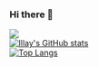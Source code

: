 ### Hi there 👋
![](https://komarev.com/ghpvc/?username=illaykaye)
<br>
[![Illay's GitHub stats](https://github-readme-stats.vercel.app/api?username=illaykaye&show_icons=true&theme=react)](https://github.com/anuraghazra/github-readme-stats)
<br>
[![Top Langs](https://github-readme-stats.vercel.app/api/top-langs/?username=illaykaye&show_icons=true&theme=react)](https://github.com/anuraghazra/github-readme-stats)
